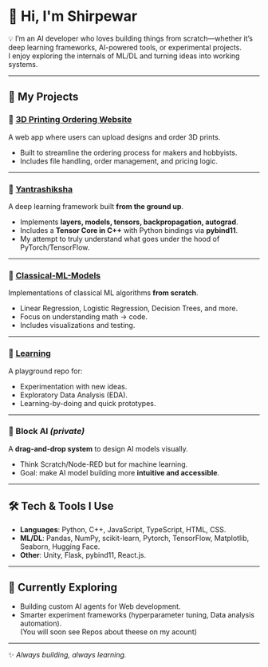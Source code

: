 # 👋 Hi, I'm Shirpewar  

💡 I’m an AI developer who loves building things from scratch—whether it’s deep learning frameworks, AI-powered tools, or experimental projects.  
I enjoy exploring the internals of ML/DL and turning ideas into working systems.  

---

## 🚀 My Projects  

### 🔹 [3D Printing Ordering Website](#)  
A web app where users can upload designs and order 3D prints.  
- Built to streamline the ordering process for makers and hobbyists.  
- Includes file handling, order management, and pricing logic.  

---

### 🔹 [Yantrashiksha](#)  
A deep learning framework built **from the ground up**.  
- Implements **layers, models, tensors, backpropagation, autograd**.  
- Includes a **Tensor Core in C++** with Python bindings via **pybind11**.  
- My attempt to truly understand what goes under the hood of PyTorch/TensorFlow.  

---

### 🔹 [Classical-ML-Models](#)  
Implementations of classical ML algorithms **from scratch**.  
- Linear Regression, Logistic Regression, Decision Trees, and more.  
- Focus on understanding math → code.  
- Includes visualizations and testing.  

---

### 🔹 [Learning](#)  
A playground repo for:  
- Experimentation with new ideas.  
- Exploratory Data Analysis (EDA).  
- Learning-by-doing and quick prototypes.  

---

### 🔹 Block AI *(private)*  
A **drag-and-drop system** to design AI models visually.  
- Think Scratch/Node-RED but for machine learning.  
- Goal: make AI model building more **intuitive and accessible**.  

---

## 🛠️ Tech & Tools I Use
- **Languages**: Python, C++, JavaScript, TypeScript, HTML, CSS. 
- **ML/DL**: Pandas, NumPy, scikit-learn, Pytorch, TensorFlow, Matplotlib, Seaborn, Hugging Face.
- **Other**: Unity, Flask, pybind11, React.js.

---

## 🌱 Currently Exploring
- Building custom AI agents for Web development.  
- Smarter experiment frameworks (hyperparameter tuning, Data analysis automation).  
(You will soon see Repos about theese on my acount)

---
✨ *Always building, always learning.*  


